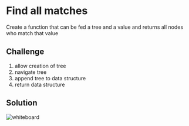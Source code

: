 # Find all matches
Create a function that can be fed a tree  and a value and returns all nodes who match that value

## Challenge
1. allow creation of tree
2. navigate tree
3. append tree to data structure
4. return data structure

## Solution
![whiteboard](raw.githubusercontent.com/spinaltaper/data-structures-and-algorithms/_all_matches/assets/whiteboard.png)
